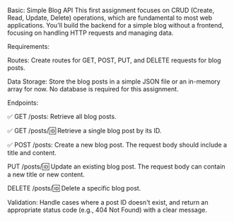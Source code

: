 Basic: Simple Blog API
This first assignment focuses on CRUD (Create, Read, Update, Delete) operations, which are fundamental to most web applications. You'll build the backend for a simple blog without a frontend, focusing on handling HTTP requests and managing data.

Requirements:

Routes: Create routes for GET, POST, PUT, and DELETE requests for blog posts.

Data Storage: Store the blog posts in a simple JSON file or an in-memory array for now. No database is required for this assignment.

Endpoints:

✅ GET /posts: Retrieve all blog posts.

✅ GET /posts/:id: Retrieve a single blog post by its ID.

✅ POST /posts: Create a new blog post. The request body should include a title and content.

PUT /posts/:id: Update an existing blog post. The request body can contain a new title or new content.

DELETE /posts/:id: Delete a specific blog post.

Validation: Handle cases where a post ID doesn't exist, and return an appropriate status code (e.g., 404 Not Found) with a clear message.
